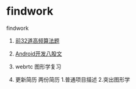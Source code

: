 # findwork
findwork

1. [前32道高频算法题](algorithm.md) 

2. [Android开发八股文](android_framework.md)
   
3. webrtc 图形学复习 

4. 更新简历 
    两份简历 
        1.普通项目描述 
        2.突出图形学



